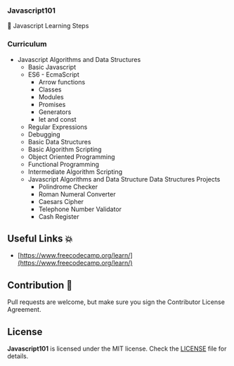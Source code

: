 

### Javascript101

💙 Javascript Learning Steps

### Curriculum

- Javascript Algorithms and Data Structures
    - Basic Javascript
    - ES6 - EcmaScript
        - Arrow functions
        - Classes
        - Modules
        - Promises
        - Generators
        - let and const
    - Regular Expressions
    - Debugging
    - Basic Data Structures
    - Basic Algorithm Scripting
    - Object Oriented Programming
    - Functional Programming
    - Intermediate Algorithm Scripting    
    - Javascript Algorithms and Data Structure Data Structures Projects
        - Polindrome Checker
        - Roman Numeral Converter
        - Caesars Cipher
        - Telephone Number Validator
        - Cash Register

## Useful Links 💥
- [https://www.freecodecamp.org/learn/](https://www.freecodecamp.org/learn/)

## Contribution 💪
Pull requests are welcome, but make sure you sign the Contributor License Agreement.

## License

**Javascript101** is licensed under the MIT license. Check the [LICENSE](LICENSE) file for details.


